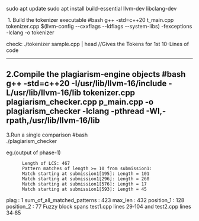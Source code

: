 sudo apt update
sudo apt install build-essential llvm-dev libclang-dev

 1. Build the tokenizer executable
#bash
    g++ -std=c++20 t_main.cpp tokenizer.cpp $(llvm-config --cxxflags --ldflags --system-libs) -fexceptions -lclang -o tokenizer




 check:
   ./tokenizer sample.cpp | head  //Gives the Tokens for 1st 10-Lines of code

------------------------------------------------------------------------
  2.Compile the plagiarism‑engine objects
#bash
     g++ -std=c++20     -I/usr/lib/llvm-16/include     -L/usr/lib/llvm-16/lib     tokenizer.cpp plagiarism_checker.cpp p_main.cpp     -o plagiarism_checker     -lclang     -pthread     -Wl,-rpath,/usr/lib/llvm-16/lib
-------------------------------------------------------------------------
   3.Run a single comparison
#bash  
     ./plagiarism_checker 
     
eg.(output of phase-1)
     
          Length of LCS: 467
          Pattern matches of length >= 10 from submission1:
          Match starting at submission1[195]: Length = 101
          Match starting at submission1[296]: Length = 260
          Match starting at submission1[576]: Length = 17
          Match starting at submission1[593]: Length = 45
plag : 1
sum_of_all_matched_patterns : 423
max_len : 432
position_1 : 128
position_2 : 77
Fuzzy block spans  test1.cpp lines 29‑104  and  test2.cpp lines 34‑85

